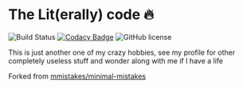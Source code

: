 # The Lit(erally) code 🔥

![Build Status](https://api.travis-ci.org/dopewind/jek-min.svg?branch=master) [![Codacy Badge](https://api.codacy.com/project/badge/Grade/b959227bb9394af09a2bfbfb7190fa6c)](https://app.codacy.com/manual/dopewind/dopewind.github.io?utm_source=github.com&utm_medium=referral&utm_content=dopewind/dopewind.github.io&utm_campaign=Badge_Grade_Dashboard) ![GitHub license](https://img.shields.io/github/license/dopewind/dopewind.github.io.svg)

This is just another one of my crazy hobbies, see my profile for other completely useless stuff and wonder along with me if I have a life

Forked from [mmistakes/minimal-mistakes](https://github.com/mmistakes/minimal-mistakes)
